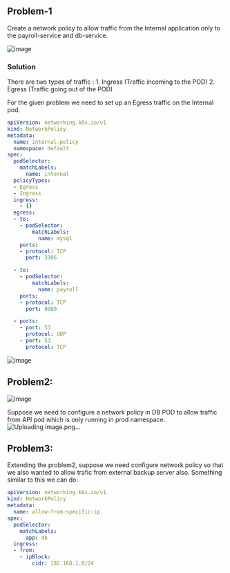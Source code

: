 ## Problem-1
Create a network policy to allow traffic from the Internal application only to the payroll-service and db-service.

![image](https://github.com/MeSabya/Kubernetes/assets/33947539/ec32673f-38f6-41f1-9f84-9f084ce4d8fd)

### Solution
There are two types of traffic :
      1. Ingress (Traffic incoming to the POD)
      2. Egress  (Traffic going out of the POD)

For the given problem we need to set up an Egress traffic on the Internal pod.

```yaml
apiVersion: networking.k8s.io/v1
kind: NetworkPolicy
metadata:
  name: internal-policy
  namespace: default
spec:
  podSelector:
    matchLabels:
      name: internal
  policyTypes:
  - Egress
  - Ingress
  ingress:
    - {}
  egress:
  - to:
    - podSelector:
        matchLabels:
          name: mysql
    ports:
    - protocol: TCP
      port: 3306

  - to:
    - podSelector:
        matchLabels:
          name: payroll
    ports:
    - protocol: TCP
      port: 8080

  - ports:
    - port: 53
      protocol: UDP
    - port: 53
      protocol: TCP
```

![image](https://github.com/MeSabya/Kubernetes/assets/33947539/2c1952a1-2bb9-4e01-b4f2-19c455b8fd0a)

## Problem2:
![image](https://github.com/MeSabya/Kubernetes/assets/33947539/957dc825-3481-420f-9e34-6be8b6599edb)

Suppose we need to configure a network policy in DB POD to allow traffic from API pod which is only running in prod namespace.
![Uploading image.png…]()

## Problem3:
Extending the problem2, suppose we need configure network policy so that we also wanted to allow trafic from external backup server also.
Something similar to this we can do:

```yaml
apiVersion: networking.k8s.io/v1
kind: NetworkPolicy
metadata:
  name: allow-from-specific-ip
spec:
  podSelector:
    matchLabels:
      app: db
  ingress:
  - from:
    - ipBlock:
        cidr: 192.168.1.0/24
```













